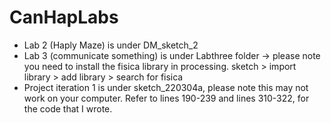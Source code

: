 # CanHapLabs
- Lab 2 (Haply Maze) is under DM_sketch_2
- Lab 3 (communicate something) is under Labthree folder -> please note you need to install the fisica library in processing. sketch > import library > add library > search for fisica
- Project iteration 1 is under sketch_220304a, please note this may not work on your computer. Refer to lines 190-239 and lines 310-322, for the code that I wrote. 
